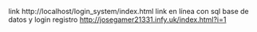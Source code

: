 link 
http://localhost/login_system/index.html
link en línea con sql base de datos y login registro 
http://josegamer21331.infy.uk/index.html?i=1

